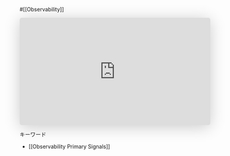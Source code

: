 #[[Observability]]

<iframe class="speakerdeck-iframe" frameborder="0" src="https://speakerdeck.com/player/1f124093b9d34d18b08a3439b4ce0548" title="監視SaaSの運用におけるObservability改善の歩み" allowfullscreen="true" style="border: 0px; background: padding-box padding-box rgba(0, 0, 0, 0.1); margin: 0px; padding: 0px; border-radius: 6px; box-shadow: rgba(0, 0, 0, 0.2) 0px 5px 40px; width: 100%; height: auto; aspect-ratio: 560 / 315;" data-ratio="1.7777777777777777"></iframe>

キーワード
- [[Observability Primary Signals]]